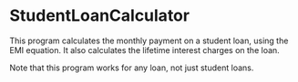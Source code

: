 # StudentLoanCalculator
This program calculates the monthly payment on a student loan, using the EMI equation.
It also calculates the lifetime interest charges on the loan. 

Note that this program works for any loan, not just student loans. 


